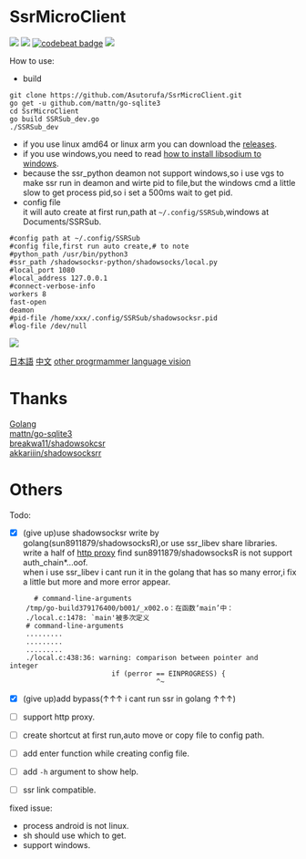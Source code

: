 # SsrMicroClient  
[![](https://img.shields.io/github/license/asutorufa/ssrmicroclient.svg)](https://raw.githubusercontent.com/Asutorufa/SsrMicroClient/master/LICENSE)
[![](https://img.shields.io/github/release-pre/asutorufa/ssrmicroclient.svg)](https://github.com/Asutorufa/SsrMicroClient/releases)
[![codebeat badge](https://codebeat.co/badges/2cd0e124-3207-4453-8bd1-7bfc50ad68c9)](https://codebeat.co/projects/github-com-asutorufa-ssrmicroclient-master)
![](https://img.shields.io/github/languages/top/asutorufa/ssrmicroclient.svg)  

How to use:
- build

```
git clone https://github.com/Asutorufa/SsrMicroClient.git
go get -u github.com/mattn/go-sqlite3
cd SsrMicroClient
go build SSRSub_dev.go
./SSRSub_dev
```
- if you use linux amd64 or linux arm you can download the [releases](https://github.com/Asutorufa/SsrMicroClient/releases).
- if you use windows,you need to read [how to install libsodium to windows](https://github.com/Asutorufa/SsrMicroClient/blob/master/windows_use_ssr_python.md).
- because the ssr_python deamon not support windows,so i use vgs to make ssr run in deamon and wirte pid to file,but the windows cmd a little slow to get process pid,so i set a 500ms wait to get pid.
- config file  
  it will auto create at first run,path at `~/.config/SSRSub`,windows at Documents/SSRSub.

```
#config path at ~/.config/SSRSub
#config file,first run auto create,# to note
#python_path /usr/bin/python3
#ssr_path /shadowsocksr-python/shadowsocks/local.py
#local_port 1080
#local_address 127.0.0.1
#connect-verbose-info
workers 8
fast-open
deamon
#pid-file /home/xxx/.config/SSRSub/shadowsocksr.pid
#log-file /dev/null
```
![](https://raw.githubusercontent.com/Asutorufa/SsrMicroClient/master/img/SSRSubv0.1alpha.png)
<!--
issue:
- [ ] now only can run in bash,cmd is not test.
- [ ] not test path exist or not(now everything is normal).
-->
[日本語](https://github.com/Asutorufa/SSRSubscriptionDecode/blob/master/readme_jp.md) [中文](https://github.com/Asutorufa/SSRSubscriptionDecode/blob/master/readme_cn.md) [other progrmammer language vision](https://github.com/Asutorufa/SSRSubscriptionDecode/blob/master/readme_others.md)   

# Thanks
[Golang](https://golang.org)  
[mattn/go-sqlite3](https://github.com/mattn/go-sqlite3)  
[breakwa11/shadowsokcsr](https://github.com/shadowsocksr-backup/shadowsocksr)  
[akkariiin/shadowsocksrr](https://github.com/shadowsocksrr/shadowsocksr/tree/akkariiin/dev)  

# Others
Todo:
- [x] (give up)use shadowsocksr write by golang(sun8911879/shadowsocksR),or use ssr_libev share libraries.  
      write a half of [http proxy](https://github.com/Asutorufa/SsrMicroClient/blob/OtherLanguage/Old/SSR_http_client/client.go) find sun8911879/shadowsocksR is not support auth_chain*...oof.  
      when i use ssr_libev i cant run it in the golang that has so many error,i fix a little but more and more error appear. 
```
      # command-line-arguments
    /tmp/go-build379176400/b001/_x002.o：在函数‘main’中：
    ./local.c:1478: `main'被多次定义
    # command-line-arguments
    .........
    .........
    .........
    ./local.c:438:36: warning: comparison between pointer and       integer
                         if (perror == EINPROGRESS) {
                                    ^~
``` 
- [x] (give up)add bypass(↑↑↑ i cant run ssr in golang ↑↑↑)
- [ ] support http proxy.
- [ ] create shortcut at first run,auto move or copy file to config path.
- [ ] add enter function while creating config file.
- [ ] add `-h` argument to show help.
- [ ] ssr link compatible. 


fixed issue:
- process android is not linux.
- sh should use which to get.  
- support windows.
